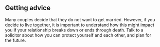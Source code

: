 ##  Getting advice

Many couples decide that they do not want to get married. However, if you
decide to live together, it is important to understand how this might impact
you if your relationship breaks down or ends through death. Talk to a
solicitor about how you can protect yourself and each other, and plan for the
future.
